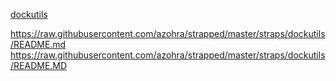 [dockutils](https://raw.githubusercontent.com/azohra/strapped/master/straps/dockutils/README.md ":include")

https://raw.githubusercontent.com/azohra/strapped/master/straps/dockutils/README.md
https://raw.githubusercontent.com/azohra/strapped/master/straps/dockutils/README.MD